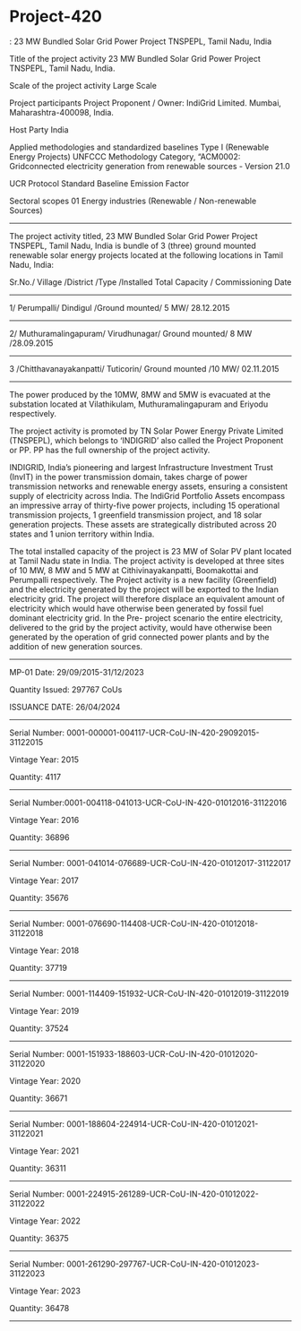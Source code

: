 # Project-420
: 23 MW Bundled Solar Grid Power Project TNSPEPL, Tamil Nadu, India

Title of the project activity 23 MW Bundled Solar Grid Power Project TNSPEPL,
Tamil Nadu, India.

Scale of the project activity Large Scale

Project participants Project Proponent / Owner: IndiGrid Limited.
Mumbai, Maharashtra-400098, India.

Host Party India

Applied methodologies and
standardized baselines
Type I (Renewable Energy Projects)
UNFCCC Methodology Category, “ACM0002: Gridconnected electricity generation from renewable
sources - Version 21.0

UCR Protocol Standard Baseline Emission Factor

Sectoral scopes 01 Energy industries (Renewable / Non-renewable
Sources) 
_____________
The project activity titled, 23 MW Bundled Solar Grid Power Project TNSPEPL, Tamil Nadu, India
is bundle of 3 (three) ground mounted renewable solar energy projects located at the following
locations in Tamil Nadu, India:

Sr.No./ Village /District /Type /Installed Total Capacity / Commissioning Date
____________
1/ Perumpalli/ Dindigul /Ground mounted/ 5 MW/ 28.12.2015
_______________
2/ Muthuramalingapuram/ Virudhunagar/ Ground mounted/ 8 MW /28.09.2015
__________________________
3 /Chitthavanayakanpatti/ Tuticorin/ Ground mounted /10 MW/ 02.11.2015
____________________________
The power produced by the 10MW, 8MW and 5MW is evacuated at the substation located at
Vilathikulam, Muthuramalingapuram and Eriyodu respectively.

The project activity is promoted by TN Solar Power Energy Private Limited (TNSPEPL), which
belongs to ‘INDIGRID’ also called the Project Proponent or PP. PP has the full ownership of the
project activity. 

INDIGRID, India’s pioneering and largest Infrastructure Investment Trust (InvIT)
in the power transmission domain, takes charge of power transmission networks and renewable
energy assets, ensuring a consistent supply of electricity across India. The IndiGrid Portfolio Assets
encompass an impressive array of thirty-five power projects, including 15 operational transmission
projects, 1 greenfield transmission project, and 18 solar generation projects. These assets are
strategically distributed across 20 states and 1 union territory within India.

The total installed capacity of the project is 23 MW of Solar PV plant located at Tamil Nadu state in
India. The project activity is developed at three sites of 10 MW, 8 MW and 5 MW at
Cithivinayakanpatti, Boomakottai and Perumpalli respectively. The Project activity is a new facility
(Greenfield) and the electricity generated by the project will be exported to the Indian electricity
grid. The project will therefore displace an equivalent amount of electricity which would have
otherwise been generated by fossil fuel dominant electricity grid. In the Pre- project scenario the
entire electricity, delivered to the grid by the project activity, would have otherwise been generated
by the operation of grid connected power plants and by the addition of new generation sources.
____________________________
MP-01 Date: 29/09/2015-31/12/2023

Quantity Issued: 297767 CoUs

ISSUANCE DATE: 26/04/2024
_________________________
Serial Number: 0001-000001-004117-UCR-CoU-IN-420-29092015-31122015

Vintage Year: 2015

Quantity: 4117
____________
Serial Number:0001-004118-041013-UCR-CoU-IN-420-01012016-31122016

Vintage Year: 2016

Quantity: 36896
_______________
Serial Number: 0001-041014-076689-UCR-CoU-IN-420-01012017-31122017

Vintage Year: 2017

Quantity: 35676
_____________
Serial Number: 0001-076690-114408-UCR-CoU-IN-420-01012018-31122018

Vintage Year: 2018

Quantity: 37719
_____________________
Serial Number: 0001-114409-151932-UCR-CoU-IN-420-01012019-31122019

Vintage Year: 2019

Quantity: 37524
________________
Serial Number: 0001-151933-188603-UCR-CoU-IN-420-01012020-31122020

Vintage Year: 2020

Quantity: 36671
______________
Serial Number: 0001-188604-224914-UCR-CoU-IN-420-01012021-31122021

Vintage Year: 2021

Quantity: 36311
_____________________
Serial Number: 0001-224915-261289-UCR-CoU-IN-420-01012022-31122022

Vintage Year: 2022

Quantity: 36375
________________
Serial Number: 0001-261290-297767-UCR-CoU-IN-420-01012023-31122023

Vintage Year: 2023

Quantity: 36478
__________________

